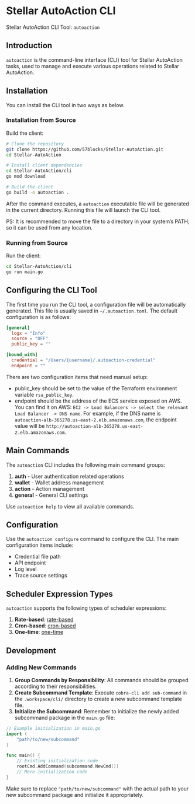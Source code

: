 # Stellar AutoAction CLI

Stellar AutoAction CLI Tool: `autoaction`

## Introduction

`autoaction` is the command-line interface (CLI) tool for Stellar AutoAction tasks, used to manage and execute various operations related to Stellar AutoAction.

## Installation

You can install the CLI tool in two ways as below.

### Installation from Source

Build the client:

```bash
# Clone the repository
git clone https://github.com/57blocks/Stellar-AutoAction.git
cd Stellar-AutoAction

# Install client dependencies
cd Stellar-AutoAction/cli
go mod download

# Build the client
go build -o autoaction .
```

After the command executes, a `autoaction` executable file will be generated in the current directory. Running this file will launch the CLI tool.

PS: It is recommended to move the file to a directory in your system’s PATH, so it can be used from any location.

### Running from Source

Run the client:

```bash
cd Stellar-AutoAction/cli
go run main.go
```

## Configuring the CLI Tool

The first time you run the CLI tool, a configuration file will be automatically generated. This file is usually saved in `~/.autoaction.toml`. The default configuration is as follows:

```toml
[general]
  logx = "Info"
  source = "OFF"
  public_key = ""

[bound_with]
  credential = "/Users/{username}/.autoaction-credential"
  endpoint = ""
```

There are two configuration items that need manual setup:

- public_key should be set to the value of the Terraform environment variable `rsa_public_key`.
- endpoint should be the address of the ECS service exposed on AWS. You can find it on AWS: `EC2 -> Load Balancers -> select the relevant Load Balancer -> DNS name`. For example, if the DNS name is `autoaction-alb-365278.us-east-2.elb.amazonaws.com`, the endpoint value will be `http://autoaction-alb-365278.us-east-2.elb.amazonaws.com`.

## Main Commands

The `autoaction` CLI includes the following main command groups:

1. **auth** - User authentication related operations
2. **wallet** - Wallet address management
3. **action** - Action management
4. **general** - General CLI settings

Use `autoaction help` to view all available commands.

## Configuration

Use the `autoaction configure` command to configure the CLI. The main configuration items include:

- Credential file path
- API endpoint
- Log level
- Trace source settings

## Scheduler Expression Types

`autoaction` supports the following types of scheduler expressions:

1. **Rate-based**: [rate-based](https://docs.aws.amazon.com/scheduler/latest/UserGuide/schedule-types.html#rate-based)
2. **Cron-based**: [cron-based](https://docs.aws.amazon.com/scheduler/latest/UserGuide/schedule-types.html#cron-based)
3. **One-time**: [one-time](https://docs.aws.amazon.com/scheduler/latest/UserGuide/schedule-types.html#one-time)

## Development

### Adding New Commands

1. **Group Commands by Responsibility**: All commands should be grouped according to their responsibilities.
2. **Create Subcommand Template**: Execute `cobra-cli add sub-command` in the `.workspace/cli/` directory to create a new subcommand template file.
3. **Initialize the Subcommand**: Remember to initialize the newly added subcommand package in the `main.go` file:

```go
// Example initialization in main.go
import (
    "path/to/new/subcommand"
)

func main() {
    // Existing initialization code
    rootCmd.AddCommand(subcommand.NewCmd())
    // More initialization code
}
```

Make sure to replace `"path/to/new/subcommand"` with the actual path to your new subcommand package and initialize it appropriately.
